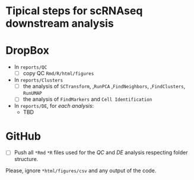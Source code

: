 # Tipical steps for scRNAseq downstream analysis

# DropBox

-   In `reports/QC`
    -   [ ] copy QC `Rmd/R/html/figures`
-   In `reports/Clusters`
    -   [ ] the analysis of `SCTransform`, ,`RunPCA` ,`FindNeighbors`, ,`FindClusters`, `RunUMAP`
    - [ ] the analysis of `FindMarkers` and `Cell Identification`
-   In `reports/DE`, for *each analysis*:
    -   TBD

# GitHub

-   [ ] Push all `*Rmd` `*R` files used for the *QC* and *DE* analysis respecting folder structure.

Please, ignore `*html/figures/csv` and any output of the code.
